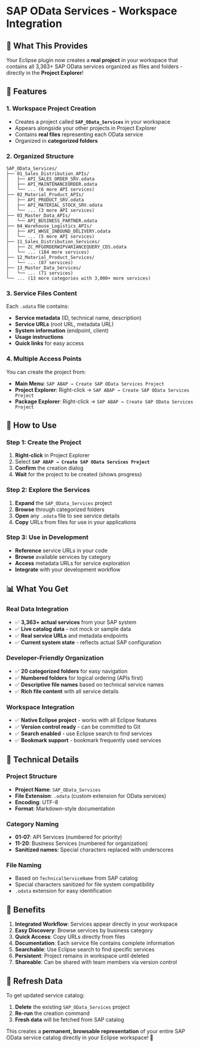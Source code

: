 # SAP OData Services - Workspace Integration

## 🎯 What This Provides

Your Eclipse plugin now creates a **real project** in your workspace that contains all 3,363+ SAP OData services organized as files and folders - directly in the **Project Explorer**!

## 🌟 Features

### 1. **Workspace Project Creation**
- Creates a project called **`SAP_OData_Services`** in your workspace
- Appears alongside your other projects in Project Explorer
- Contains **real files** representing each OData service
- Organized in **categorized folders**

### 2. **Organized Structure**
```
SAP_OData_Services/
├── 01_Sales_Distribution_APIs/
│   ├── API_SALES_ORDER_SRV.odata
│   ├── API_MAINTENANCEORDER.odata
│   └── ... (6 more API services)
├── 02_Material_Product_APIs/
│   ├── API_PRODUCT_SRV.odata
│   ├── API_MATERIAL_STOCK_SRV.odata
│   └── ... (3 more API services)
├── 03_Master_Data_APIs/
│   └── API_BUSINESS_PARTNER.odata
├── 04_Warehouse_Logistics_APIs/
│   ├── API_WHSE_INBOUND_DELIVERY.odata
│   └── ... (5 more API services)
├── 11_Sales_Distribution_Services/
│   ├── ZC_MFGORDERWIPVARIANCEQUERY_CDS.odata
│   └── ... (184 more services)
├── 12_Material_Product_Services/
│   └── ... (87 services)
├── 13_Master_Data_Services/
│   └── ... (71 services)
└── ... (13 more categories with 3,000+ more services)
```

### 3. **Service Files Content**
Each `.odata` file contains:
- **Service metadata** (ID, technical name, description)
- **Service URLs** (root URL, metadata URL)
- **System information** (endpoint, client)
- **Usage instructions**
- **Quick links** for easy access

### 4. **Multiple Access Points**
You can create the project from:
- **Main Menu**: `SAP ABAP → Create SAP OData Services Project`
- **Project Explorer**: Right-click → `SAP ABAP → Create SAP OData Services Project`
- **Package Explorer**: Right-click → `SAP ABAP → Create SAP OData Services Project`

## 🚀 How to Use

### Step 1: Create the Project
1. **Right-click** in Project Explorer
2. Select **`SAP ABAP → Create SAP OData Services Project`**
3. **Confirm** the creation dialog
4. **Wait** for the project to be created (shows progress)

### Step 2: Explore the Services
1. **Expand** the `SAP_OData_Services` project
2. **Browse** through categorized folders
3. **Open** any `.odata` file to see service details
4. **Copy** URLs from files for use in your applications

### Step 3: Use in Development
- **Reference** service URLs in your code
- **Browse** available services by category
- **Access** metadata URLs for service exploration
- **Integrate** with your development workflow

## 📊 What You Get

### **Real Data Integration**
- ✅ **3,363+ actual services** from your SAP system
- ✅ **Live catalog data** - not mock or sample data
- ✅ **Real service URLs** and metadata endpoints
- ✅ **Current system state** - reflects actual SAP configuration

### **Developer-Friendly Organization**
- ✅ **20 categorized folders** for easy navigation
- ✅ **Numbered folders** for logical ordering (APIs first)
- ✅ **Descriptive file names** based on technical service names
- ✅ **Rich file content** with all service details

### **Workspace Integration**
- ✅ **Native Eclipse project** - works with all Eclipse features
- ✅ **Version control ready** - can be committed to Git
- ✅ **Search enabled** - use Eclipse search to find services
- ✅ **Bookmark support** - bookmark frequently used services

## 🔧 Technical Details

### **Project Structure**
- **Project Name**: `SAP_OData_Services`
- **File Extension**: `.odata` (custom extension for OData services)
- **Encoding**: UTF-8
- **Format**: Markdown-style documentation

### **Category Naming**
- **01-07**: API Services (numbered for priority)
- **11-20**: Business Services (numbered for organization)
- **Sanitized names**: Special characters replaced with underscores

### **File Naming**
- Based on `TechnicalServiceName` from SAP catalog
- Special characters sanitized for file system compatibility
- `.odata` extension for easy identification

## 🎉 Benefits

1. **Integrated Workflow**: Services appear directly in your workspace
2. **Easy Discovery**: Browse services by business category
3. **Quick Access**: Copy URLs directly from files
4. **Documentation**: Each service file contains complete information
5. **Searchable**: Use Eclipse search to find specific services
6. **Persistent**: Project remains in workspace until deleted
7. **Shareable**: Can be shared with team members via version control

## 🔄 Refresh Data

To get updated service catalog:
1. **Delete** the existing `SAP_OData_Services` project
2. **Re-run** the creation command
3. **Fresh data** will be fetched from SAP catalog

This creates a **permanent, browsable representation** of your entire SAP OData service catalog directly in your Eclipse workspace! 🌟
